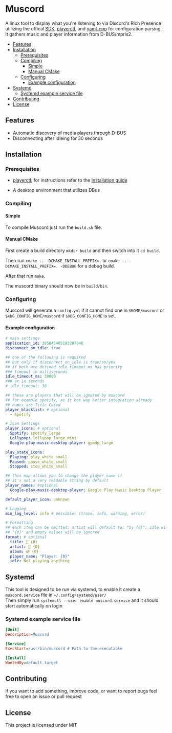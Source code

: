 # Muscord <!-- omit in toc -->

A linux tool to display what you're listening to via Discord's Rich Presence utilizing the offical [SDK](https://github.com/discordapp/discord-rpc), [playerctl](https://github.com/acrisci/playerctl/), and [yaml-cpp](https://github.com/jbeder/yaml-cpp) for configuration parsing.  
It gathers music and player information from D-BUS/mpris2.

- [Features](#features)
- [Installation](#installation)
  - [Prerequisites](#prerequisites)
  - [Compiling](#compiling)
    - [Simple](#simple)
    - [Manual CMake](#manual-cmake)
  - [Configuring](#configuring)
    - [Example configuration](#example-configuration)
- [Systemd](#systemd)
  - [Systemd example service file](#systemd-example-service-file)
- [Contributing](#contributing)
- [License](#license)

## Features

- Automatic discovery of media players through D-BUS
- Disconnecting after idleing for 30 seconds
  
## Installation

### Prerequisites

- [playerctl](https://github.com/acrisci/playerctl); for instructions refer to the [Installation guide](https://github.com/acrisci/playerctl#installing)

- A desktop environment that utilizes DBus

### Compiling

#### Simple

To compile Muscord just run the `build.sh` file.

#### Manual CMake

First create a build directory `mkdir build` and then switch into it `cd build`.

Then run `cmake .. -DCMAKE_INSTALL_PREFIX=.` or `cmake .. -DCMAKE_INSTALL_PREFIX=. -DDEBUG` for a debug build.

After that run `make`.

The muscord binary should now be in `build/bin`.

### Configuring

Muscord will generate a `config.yml` if it cannot find one in `$HOME/muscord` or `$XDG_CONFIG_HOME/muscord` if `$XDG_CONFIG_HOME` is set.

#### Example configuration

```yml
# main settings
application_id: 385845405193207840
disconnect_on_idle: true

## one of the following is required
## but only if disconnect_on_idle is true/on/yes
## if both are defined idle_timeout_ms has priority
### timeout in milliseconds
idle_timeout_ms: 30000
### or in seconds
# idle_timeout: 30

## these are players that will be ignored by muscord
## for example spotify, as it has way better integration already
## names are Title Cased
player_blacklist: # optional
  - Spotify

# Icon Settings
player_icons: # optional
  Spotify: spotify_large
  Lollypop: lollypop_large_mini
  Google-play-music-desktop-player: gpmdp_large

play_state_icons:
  Playing: play_white_small
  Paused: pause_white_small
  Stopped: stop_white_small

## this map allows you to change the player name if
## it's not a very readable string by default
player_names: #optional
  Google-play-music-desktop-player: Google Play Music Desktop Player

default_player_icon: unknown

# Logging
min_log_level: info # possible: (trace, info, warning, error)

# Formatting
## each item can be omitted; artist will default to: "by {0}"; idle will default to: "Idle..."
## "{0}" and empty values will be ignored
format: # optional
  title: 🎵 {0}
  artist: 👤 {0}
  album: 💿 {0}
  player_name: "Player: {0}"
  idle: Not playing anything
```

## Systemd

This tool is designed to be run via systemd, to enable it create a `muscord.service` file in `~/.config/systemd/user/`  
Then simply run `systemctl --user enable muscord.service` and it should start automatically on login

### Systemd example service file

```ini
[Unit]
Description=Muscord

[Service]
ExecStart=/usr/bin/muscord # Path to the executable

[Install]
WantedBy=default.target
```


## Contributing

If you want to add something, improve code, or want to report bugs feel free to open an issue or pull request

## License

This project is licensed under MIT
